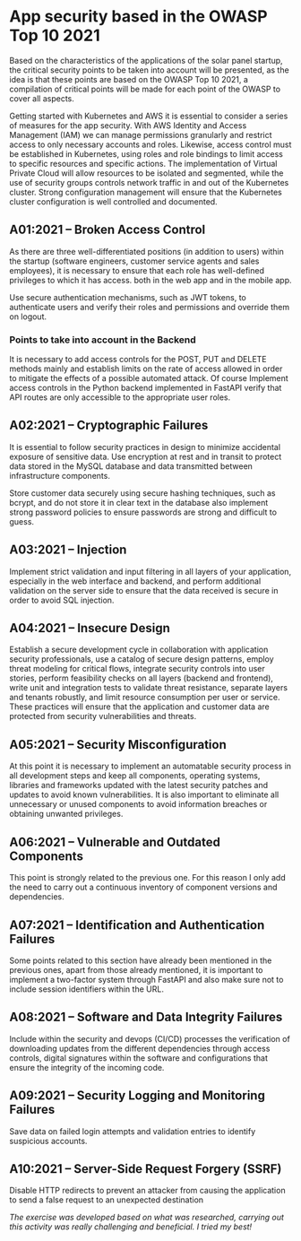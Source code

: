 # App security based in the OWASP Top 10 2021
Based on the characteristics of the applications of the solar panel startup, the critical security points to be taken into account will be presented, as the idea is that these points are based on the OWASP Top 10 2021, a compilation of critical points will be made for each point of the OWASP to cover all aspects.

Getting started with Kubernetes and AWS it is essential to consider a series of measures for the app security. With AWS Identity and Access Management (IAM) we can manage permissions granularly and restrict access to only necessary accounts and roles. Likewise, access control must be established in Kubernetes, using roles and role bindings to limit access to specific resources and specific actions. The implementation of Virtual Private Cloud will allow resources to be isolated and segmented, while the use of security groups controls network traffic in and out of the Kubernetes cluster. Strong configuration management will ensure that the Kubernetes cluster configuration is well controlled and documented.

##  A01:2021 – Broken Access Control
As there are three well-differentiated positions (in addition to users) within the startup (software engineers, customer service agents and sales employees), it is necessary to ensure that each role has well-defined privileges to which it has access. both in the web app and in the mobile app.

Use secure authentication mechanisms, such as JWT tokens, to authenticate users and verify their roles and permissions and override them on logout.

### Points to take into account in the Backend
It is necessary to add access controls for the POST, PUT and DELETE methods mainly and establish limits on the rate of access allowed in order to mitigate the effects of a possible automated attack. Of course Implement access controls in the Python backend implemented in FastAPI verify that API routes are only accessible to the appropriate user roles.

##  A02:2021 – Cryptographic Failures
It is essential to follow security practices in design to minimize accidental exposure of sensitive data. Use encryption at rest and in transit to protect data stored in the MySQL database and data transmitted between infrastructure components.

Store customer data securely using secure hashing techniques, such as bcrypt, and do not store it in clear text in the database also implement strong password policies to ensure passwords are strong and difficult to guess.

## A03:2021 – Injection
Implement strict validation and input filtering in all layers of your application, especially in the web interface and backend, and perform additional validation on the server side to ensure that the data received is secure in order to avoid SQL injection.

## A04:2021 – Insecure Design
Establish a secure development cycle in collaboration with application security professionals, use a catalog of secure design patterns, employ threat modeling for critical flows, integrate security controls into user stories, perform feasibility checks on all layers (backend and frontend), write unit and integration tests to validate threat resistance, separate layers and tenants robustly, and limit resource consumption per user or service. These practices will ensure that the application and customer data are protected from security vulnerabilities and threats.

## A05:2021 – Security Misconfiguration
At this point it is necessary to implement an automatable security process in all development steps and keep all components, operating systems, libraries and frameworks updated with the latest security patches and updates to avoid known vulnerabilities. It is also important to eliminate all unnecessary or unused components to avoid information breaches or obtaining unwanted privileges.

## A06:2021 – Vulnerable and Outdated Components
This point is strongly related to the previous one. For this reason I only add the need to carry out a continuous inventory of component versions and dependencies.

## A07:2021 – Identification and Authentication Failures
Some points related to this section have already been mentioned in the previous ones, apart from those already mentioned, it is important to implement a two-factor system through FastAPI and also make sure not to include session identifiers within the URL.

## A08:2021 – Software and Data Integrity Failures
Include within the security and devops (CI/CD) processes the verification of downloading updates from the different dependencies through access controls, digital signatures within the software and configurations that ensure the integrity of the incoming code.

## A09:2021 – Security Logging and Monitoring Failures
Save data on failed login attempts and validation entries to identify suspicious accounts.

## A10:2021 – Server-Side Request Forgery (SSRF)
Disable HTTP redirects to prevent an attacker from causing the application to send a false request to an unexpected destination

_The exercise was developed based on what was researched, carrying out this activity was really challenging and beneficial. I tried my best!_